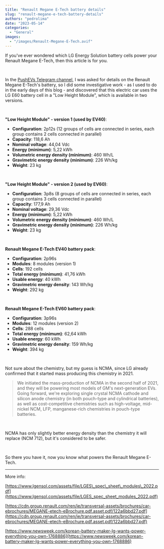 ```yaml
---
title: "Renault Megane E-Tech battery details"
slug: "renault-megane-e-tech-battery-details"
authors: "pedrolima"
date: "2023-05-14"
categories:
  - "General"
images:
  - "/images/Renault-Megane-E-Tech.avif"
---
```


If you've ever wondered which LG Energy Solution battery cells power your Renault Megane E-Tech, then this article is for you.

 

In the [PushEVs Telegram channel](https://t.me/pushevs), I was asked for details on the Renault Megane E-Tech's battery, so I did some investigative work - as I used to do in the early days of this blog - and discovered that this electric car uses the LG E60 battery cell in a "Low Height Module", which is available in two versions.

 

**"Low Height Module" - version 1 (used by EV40)**:

- **Configuration**: 2p12s (12 groups of cells are connected in series, each group contains 2 cells connected in parallel)
- **Capacity**: 118,6 Ah
- **Nominal voltage**: 44,04 Vdc
- **Energy (minimum)**: 5,22 kWh
- **Volumetric energy density (minimum)**: 460 Wh/L
- **Gravimetric energy density (minimum)**: 226 Wh/kg
- **Weight**: 23 kg

 

**"Low Height Module" - version 2 (used by EV60)**:

- **Configuration**: 3p8s (8 groups of cells are connected in series, each group contains 3 cells connected in parallel)
- **Capacity**: 177,9 Ah
- **Nominal voltage**: 29,36 Vdc
- **Energy (minimum)**: 5,22 kWh
- **Volumetric energy density (minimum)**: 460 Wh/L
- **Gravimetric energy density (minimum)**: 226 Wh/kg
- **Weight**: 23 kg

 

**Renault Megane E-Tech EV40 battery pack**:

- **Configuration**: 2p96s
- **Modules**: 8 modules (version 1)
- **Cells**: 192 cells
- **Total energy (minimum)**: 41,76 kWh
- **Usable energy**: 40 kWh
- **Gravimetric energy density**: 143 Wh/kg
- **Weight**: 292 kg

 

**Renault Megane E-Tech EV60 battery pack**:

- **Configuration**: 3p96s
- **Modules**: 12 modules (version 2)
- **Cells**: 288 cells
- **Total energy (minimum)**: 62,64 kWh
- **Usable energy**: 60 kWh
- **Gravimetric energy density**: 159 Wh/kg
- **Weight**: 394 kg

 

Not sure about the chemistry, but my guess is NCMA, since LG already confirmed that it started mass producing this chemistry in 2021.

> We initiated the mass-production of NCMA in the second half of 2021, and they will be powering most models of GM's next-generation EVs. Going forward, we're exploring single crystal NCMA cathode and silicon anode chemistry (in both pouch-type and cylindrical batteries), as well as cost-competitive chemistries such as high-voltage, mid-nickel NCM, LFP, manganese-rich chemistries in pouch-type batteries.

 

NCMA has only slightly better energy density than the chemistry it will replace (NCM 712), but it's considered to be safer.

 

So there you have it, now you know what powers the Renault Megane E-Tech.

---

More info:

[https://www.lgensol.com/assets/file/LGES\_spec\_sheet\_modules\_2022.pdf](https://www.lgensol.com/assets/file/LGES_spec_sheet_modules_2022.pdf)

[https://cdn.group.renault.com/ren/ie/transversal-assets/brochures/car-ebrochures/MEGANE-etech-eBrochure.pdf.asset.pdf/122a6bbd27.pdf](https://cdn.group.renault.com/ren/ie/transversal-assets/brochures/car-ebrochures/MEGANE-etech-eBrochure.pdf.asset.pdf/122a6bbd27.pdf)

[https://www.newsweek.com/korean-battery-maker-lg-wants-power-everything-you-own-1768886](https://www.newsweek.com/korean-battery-maker-lg-wants-power-everything-you-own-1768886)

